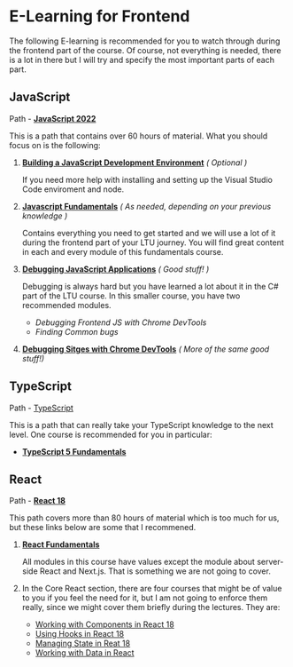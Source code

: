 # E-Learning for Frontend

The following E-learning is recommended for you to watch through during the frontend part of the course. Of course, not everything is needed, there is a lot in there but I will try and specify the most important parts of each part.

## JavaScript

Path - [**JavaScript 2022**](https://app.pluralsight.com/paths/skill/javascript-2022)

This is a path that contains over 60 hours of material. What you should focus on is the following:

1. [**Building a JavaScript Development Environment**](https://app.pluralsight.com/library/courses/javascript-building-development-environment/table-of-contents) _( Optional )_

   If you need more help with installing and setting up the Visual Studio Code enviroment and node.

2. [**Javascript Fundamentals**](https://app.pluralsight.com/library/courses/fundamentals-javascript/table-of-contents) _( As needed, depending on your previous knowledge )_

   Contains everything you need to get started and we will use a lot of it during the frontend part of your LTU journey. You will find great content in each and every module of this fundamentals course.

3. [**Debugging JavaScript Applications**](https://app.pluralsight.com/library/courses/javascript-debugging-applications/table-of-contents) _( Good stuff! )_

   Debugging is always hard but you have learned a lot about it in the C# part of the LTU course. In this smaller course, you have two recommended modules.

   - _Debugging Frontend JS with Chrome DevTools_
   - _Finding Common bugs_

4. [**Debugging Sitges with Chrome DevTools**](https://app.pluralsight.com/library/courses/chrome-developer-tools-debugging-sites/table-of-contents) _( More of the same good stuff!)_

## TypeScript

Path - [TypeScript](https://app.pluralsight.com/paths/skills/typescript)

This is a path that can really take your TypeScript knowledge to the next level. One course is recommended for you in particular:

- [**TypeScript 5 Fundamentals**](https://app.pluralsight.com/library/courses/typescript-5-fundamentals/table-of-contents)

## React

Path - [**React 18**](https://app.pluralsight.com/paths/skill/react-18)

This path covers more than 80 hours of material which is too much for us, but these links below are some that I recommened.

1. [**React Fundamentals**](https://app.pluralsight.com/library/courses/react-18-fundamentals/table-of-contents)

   All modules in this course have values except the module about server-side React and Next.js. That is something we are not going to cover.

2. In the Core React section, there are four courses that might be of value to you if you feel the need for it, but I am not going to enforce them really, since we might cover them briefly during the lectures. They are:

   - [Working with Components in React 18](https://app.pluralsight.com/library/courses/react-18-working-components/table-of-contents)
   - [Using Hooks in React 18](https://app.pluralsight.com/library/courses/react-18-using-hooks/table-of-contents)
   - [Managing State in Reat 18](https://app.pluralsight.com/library/courses/react-18-managing-state/table-of-contents)
   - [Working with Data in React](https://app.pluralsight.com/library/courses/react-working-data/table-of-contents)

